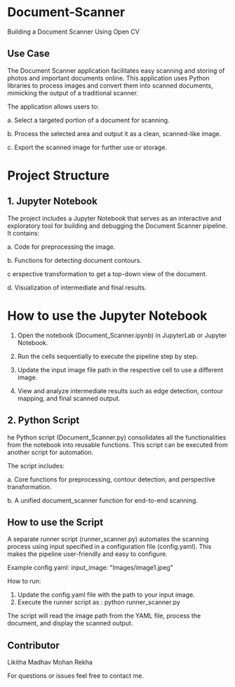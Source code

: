 # Document-Scanner
Building a Document Scanner Using Open CV

## Use Case
The Document Scanner application facilitates easy scanning and storing of photos and important documents online. This application uses Python libraries to process images and convert them into scanned documents, mimicking the output of a traditional scanner.

The application allows users to:

a. Select a targeted portion of a document for scanning.

b. Process the selected area and output it as a clean, scanned-like image.

c. Export the scanned image for further use or storage.

# Project Structure

## 1. Jupyter Notebook

The project includes a Jupyter Notebook that serves as an interactive and exploratory tool for building and debugging the Document Scanner pipeline. It contains:

a. Code for preprocessing the image.

b. Functions for detecting document contours.

c erspective transformation to get a top-down view of the document.

d. Visualization of intermediate and final results.

# How to use the Jupyter Notebook

1. Open the notebook (Document_Scanner.ipynb) in JupyterLab or Jupyter Notebook.

2. Run the cells sequentially to execute the pipeline step by step.

3. Update the input image file path in the respective cell to use a different image.

4. View and analyze intermediate results such as edge detection, contour mapping, and final scanned output.

## 2. Python Script

he Python script (Document_Scanner.py) consolidates all the functionalities from the notebook into reusable functions. This script can be executed from another script for automation.

The script includes:

a. Core functions for preprocessing, contour detection, and perspective transformation.

b. A unified document_scanner function for end-to-end scanning.

## How to use the Script

A separate runner script (runner_scanner.py) automates the scanning process using input specified in a configuration file (config.yaml). This makes the pipeline user-friendly and easy to configure.

Example config.yaml:
input_image: "Images/image1.jpeg"

How to run:

1. Update the config.yaml file with the path to your input image.
2. Execute the runner script as : python runner_scanner.py

The script will read the image path from the YAML file, process the document, and display the scanned output.

## Contributor

Likitha Madhav Mohan Rekha

For questions or issues feel free to contact me.


